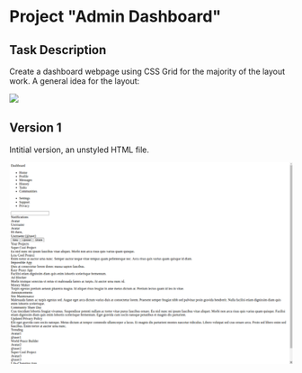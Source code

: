 # Project "Admin Dashboard"
## Task Description
Create a dashboard webpage using CSS Grid for the majority of the layout work. A general idea for the layout:

<img src="https://cdn.statically.io/gh/TheOdinProject/curriculum/43cc6ab69fdfbef40d431a65677d2144668930ac/intermediate_html_css/grid/project_admin_dashboard/imgs/dashboard-project.png">


## Version 1 
Intitial version, an unstyled HTML file.

<img src="versions/version1.png">